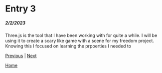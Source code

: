 # Entry 3
##### 2/2/2023

Three.js is the tool that I have been working with for quite a while. I will be using it to create a scary like game with a scene for my freedom project. Knowing this I focused on learning the prpoerties I needed to 

[Previous](entry02.md) | [Next](entry04.md)

[Home](../README.md)